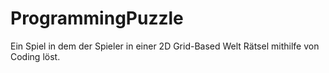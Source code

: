 # ProgrammingPuzzle

Ein Spiel in dem der Spieler in einer 2D Grid-Based Welt Rätsel mithilfe von Coding löst.
